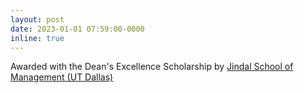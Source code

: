 ```yaml
---
layout: post
date: 2023-01-01 07:59:00-0000
inline: true
---
```


Awarded with the Dean's Excellence Scholarship by [Jindal School of Management (UT Dallas)](https://jindal.utdallas.edu/)
